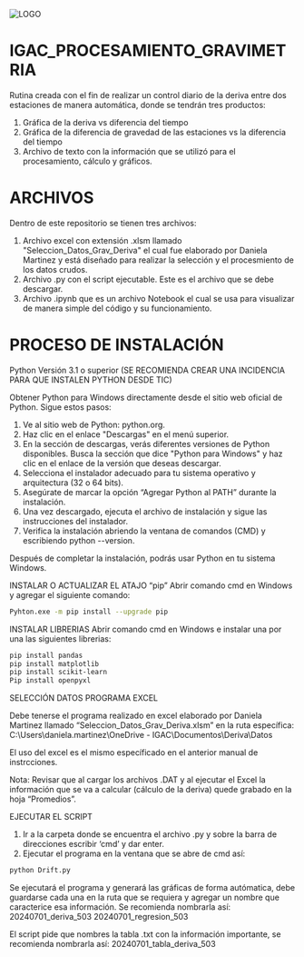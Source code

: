 ![LOGO](https://github.com/atabaresd/Procesamiento_Gravimetria2.0/assets/166018827/33f6d12f-e094-44b5-8056-3a8207e5209d)

# IGAC_PROCESAMIENTO_GRAVIMETRIA

Rutina creada con el fin de realizar un control diario de la deriva entre dos estaciones de manera automática, donde se tendrán tres productos:
1. Gráfica de la deriva vs diferencia del tiempo
2. Gráfica de la diferencia de gravedad de las estaciones vs la diferencia del tiempo
3. Archivo de texto con la información que se utilizó para el procesamiento, cálculo y gráficos.

# ARCHIVOS

Dentro de este repositorio se tienen tres archivos:
1. Archivo excel con extensión .xlsm llamado "Seleccion_Datos_Grav_Deriva" el cual fue elaborado por Daniela Martinez y está diseñado para realizar la selección y el procesmiento de los datos crudos.
2. Archivo .py con el script ejecutable. Este es el archivo que se debe descargar.
3. Archivo .ipynb que es un archivo Notebook el cual se usa para visualizar de manera simple del código y su funcionamiento.

# PROCESO DE INSTALACIÓN

Python Versión 3.1 o superior (SE RECOMIENDA CREAR UNA INCIDENCIA PARA QUE INSTALEN PYTHON DESDE TIC) 

Obtener Python para Windows directamente desde el sitio web oficial de Python. Sigue estos pasos: 
 
1. Ve al sitio web de Python: python.org. 
2. Haz clic en el enlace "Descargas" en el menú superior. 
3. En la sección de descargas, verás diferentes versiones de Python disponibles. Busca la sección que dice "Python para Windows" y haz clic en el enlace de la versión que deseas descargar. 
4. Selecciona el instalador adecuado para tu sistema operativo y arquitectura (32 o 64 bits). 
5. Asegúrate de marcar la opción “Agregar Python al PATH” durante la instalación. 
6. Una vez descargado, ejecuta el archivo de instalación y sigue las instrucciones del instalador. 
7. Verifica la instalación abriendo la ventana de comandos (CMD) y escribiendo python --version. 
  
Después de completar la instalación, podrás usar Python en tu sistema Windows.

INSTALAR O ACTUALIZAR EL ATAJO “pip” 
Abrir comando cmd en Windows y agregar el siguiente comando: 
```bash
Pyhton.exe -m pip install --upgrade pip
```

INSTALAR LIBRERIAS 
Abrir comando cmd en Windows e instalar una por una las siguientes librerias: 
```bash
pip install pandas 
pip install matplotlib 
pip install scikit-learn 
Pip install openpyxl 
```

SELECCIÓN DATOS PROGRAMA EXCEL 

Debe tenerse el programa realizado en excel elaborado por Daniela Martinez llamado “Seleccion_Datos_Grav_Deriva.xlsm” en la ruta específica: C:\Users\daniela.martinez\OneDrive - IGAC\Documentos\Deriva\Datos 

El uso del excel es el mismo específicado en el anterior manual de instrcciones. 

Nota: Revisar que al cargar los archivos .DAT y al ejecutar el Excel la información que se va a calcular (cálculo de la deriva) quede grabado en la hoja “Promedios”.

EJECUTAR EL SCRIPT 

1. Ir a la carpeta donde se encuentra el archivo .py y sobre la barra de direcciones escribir ‘cmd’ y dar enter. 
2. Ejecutar el programa en la ventana que se abre de cmd así:
```bash
python Drift.py
```
Se ejecutará el programa y generará las gráficas de forma autómatica, debe guardarse cada una en la ruta que se requiera y agregar un nombre que caracterice esa información. Se recomienda nombrarla así: 
20240701_deriva_503 
20240701_regresion_503 
 

El script pide que nombres la tabla .txt con la información importante, se recomienda nombrarla así: 
20240701_tabla_deriva_503

